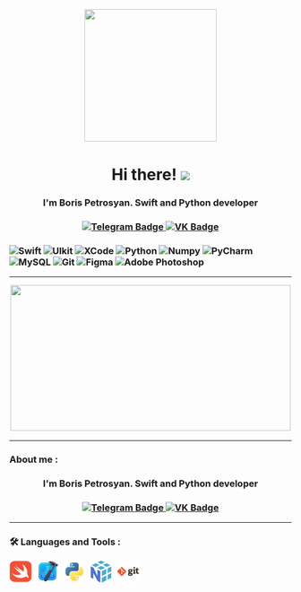 <div id="header" align="center">
 <img src="https://i.pinimg.com/originals/78/5b/8f/785b8fd1e06360016a0ad714737b6dac.png" height="236" width="236"/>
 <h1>
  Hi there!
  <img src="https://media.giphy.com/media/hvRJCLFzcasrR4ia7z/giphy.gif" width="30px"/>
</h1>
 
</div>

<div id="badges" align="center">
 <h3>
  I'm Boris Petrosyan. Swift and Python developer
 <h3> 
  <a href="https://t.me/boringbor">
   <img src="https://img.shields.io/badge/Telegram-blue?style=for-the-badge&logo=telegram&logoColor=white" alt="Telegram Badge"/>
  </a>
  <a href="https://vk.com/jborr">
   <img src="https://img.shields.io/badge/VK-blue?style=for-the-badge&logo=vk&logoColor=white" alt="VK Badge"/>
  </a>
</div>

### ![Swift](https://img.shields.io/badge/SWIFT-white?style=for-the-badge&logo=swift&logoColor=red) ![UIkit](https://img.shields.io/badge/UIKit-cyan?style=for-the-badge&logo=uikit&logoColor=white) ![XCode](https://img.shields.io/badge/XCode-282828?style=for-the-badge&logo=xcode&logoColor=59A6F0) ![Python](https://img.shields.io/badge/python-3670A0?style=for-the-badge&logo=python&logoColor=ffdd54) ![Numpy](https://img.shields.io/badge/numpy-white?style=for-the-badge&logo=numpy&logoColor=4CABCF) ![PyCharm](https://img.shields.io/badge/pycharm-7FEA83?style=for-the-badge&logo=pycharm&logoColor=282828) ![MySQL](https://img.shields.io/badge/mysql-white?style=for-the-badge&logo=mysql&logoColor=black) ![Git](https://img.shields.io/badge/git-white?style=for-the-badge&logo=git&logoColor=red) ![Figma](https://img.shields.io/badge/Figma-red?style=for-the-badge&logo=figma&logoColor=white) ![Adobe Photoshop](https://img.shields.io/badge/photoshop-001E36?style=for-the-badge&logo=adobephotoshop&logoColor=30A8FF)
  
---
  
<div align="center">
 <img src="https://media.giphy.com/media/bzoD9WOiU1wAg/giphy.gif" width="500" height="260"/>
</div>
  
---

### About me :
  
<div id="badges" align="center">
 <h3>
  I'm Boris Petrosyan. Swift and Python developer
 <h3> 
  <a href="https://t.me/boringbor">
   <img src="https://img.shields.io/badge/Telegram-blue?style=for-the-badge&logo=telegram&logoColor=white" alt="Telegram Badge"/>
  </a>
  <a href="https://vk.com/jborr">
   <img src="https://img.shields.io/badge/VK-blue?style=for-the-badge&logo=vk&logoColor=white" alt="VK Badge"/>
  </a>
</div>  
  
---

### :hammer_and_wrench: Languages and Tools :

<div>
  <img src="https://github.com/devicons/devicon/blob/master/icons/swift/swift-original.svg" title="Swift" alt="Swift" width="40" height="40"/>&nbsp;
  <img src="https://github.com/devicons/devicon/blob/master/icons/xcode/xcode-original.svg" title="XCode" alt="XCode" width="40" height="40"/>&nbsp;
  <img src="https://github.com/devicons/devicon/blob/master/icons/python/python-original.svg" title="Numpy" alt="Numpy" width="40" height="40"/>&nbsp;
  <img src="https://github.com/devicons/devicon/blob/master/icons/numpy/numpy-original.svg" title="Numpy" alt="Numpy" width="40" height="40"/>&nbsp;
  <img src="https://github.com/devicons/devicon/blob/master/icons/git/git-original-wordmark.svg" title="Git" **alt="Git" width="40" height="40"/>
</div>

